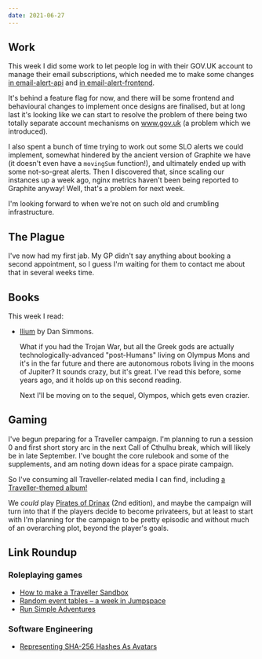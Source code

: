 ```yaml
---
date: 2021-06-27
---
```


## Work

This week I did some work to let people log in with their GOV.UK
account to manage their email subscriptions, which needed me to make
some changes [in email-alert-api][] and [in email-alert-frontend][].

It's behind a feature flag for now, and there will be some frontend
and behavioural changes to implement once designs are finalised, but
at long last it's looking like we can start to resolve the problem of
there being two totally separate account mechanisms on www.gov.uk (a
problem which we introduced).

I also spent a bunch of time trying to work out some SLO alerts we
could implement, somewhat hindered by the ancient version of Graphite
we have (it doesn't even have a `movingSum` function!), and ultimately
ended up with some not-so-great alerts.  Then I discovered that, since
scaling our instances up a week ago, nginx metrics haven't been being
reported to Graphite anyway!  Well, that's a problem for next week.

I'm looking forward to when we're not on such old and crumbling
infrastructure.

[in email-alert-api]: https://github.com/alphagov/email-alert-api/pull/1638
[in email-alert-frontend]: https://github.com/alphagov/email-alert-frontend/pull/1076


## The Plague

I've now had my first jab.  My GP didn't say anything about booking a
second appointment, so I guess I'm waiting for them to contact me
about that in several weeks time.


## Books

This week I read:

- [Ilium][] by Dan Simmons.

  What if you had the Trojan War, but all the Greek gods are actually
  technologically-advanced "post-Humans" living on Olympus Mons and
  it's in the far future and there are autonomous robots living in the
  moons of Jupiter?  It sounds crazy, but it's great.  I've read this
  before, some years ago, and it holds up on this second reading.

  Next I'll be moving on to the sequel, Olympos, which gets even
  crazier.

[Ilium]: https://en.wikipedia.org/wiki/Ilium_(novel)


## Gaming

I've begun preparing for a Traveller campaign.  I'm planning to run a
session 0 and first short story arc in the next Call of Cthulhu break,
which will likely be in late September.  I've bought the core rulebook
and some of the supplements, and am noting down ideas for a space
pirate campaign.

So I've consuming all Traveller-related media I can find, including [a
Traveller-themed album!][]

We *could* play [Pirates of Drinax][] (2nd edition), and maybe the
campaign will turn into that if the players decide to become
privateers, but at least to start with I'm planning for the campaign
to be pretty episodic and without much of an overarching plot, beyond
the player's goals.

[a Traveller-themed album!]: https://www.youtube.com/watch?v=zhEb6NBZKBs
[Pirates of Drinax]: https://wiki.travellerrpg.com/The_Pirates_of_Drinax


## Link Roundup

### Roleplaying games

- [How to make a Traveller Sandbox](https://batintheattic.blogspot.com/2009/04/how-to-make-traveller-sandbox.html)
- [Random event tables – a week in Jumpspace](https://mytravelleruniverse.com/2017/05/11/random-event-tables-a-week-in-jumpspace/)
- [Run Simple Adventures](https://slyflourish.com/run_simple_adventures.html)

### Software Engineering

- [Representing SHA-256 Hashes As Avatars](https://francoisbest.com/posts/2021/hashvatars)

